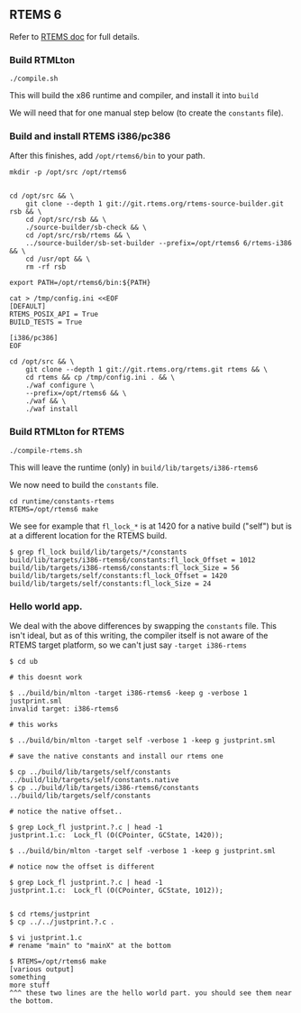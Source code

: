 ## RTEMS 6

Refer to [RTEMS doc](https://docs.rtems.org/branches/master/user/start/sources.html#git) for full details. 

### Build RTMLton

`./compile.sh`

This will build the x86 runtime and compiler, and install it into `build`

We will need that for one manual step below (to create the `constants` file).

### Build and install RTEMS i386/pc386

After this finishes, add `/opt/rtems6/bin` to your path.


```
mkdir -p /opt/src /opt/rtems6


cd /opt/src && \
    git clone --depth 1 git://git.rtems.org/rtems-source-builder.git rsb && \
    cd /opt/src/rsb && \
    ./source-builder/sb-check && \
    cd /opt/src/rsb/rtems && \
    ../source-builder/sb-set-builder --prefix=/opt/rtems6 6/rtems-i386 && \
    cd /usr/opt && \
    rm -rf rsb

export PATH=/opt/rtems6/bin:${PATH}

cat > /tmp/config.ini <<EOF
[DEFAULT]
RTEMS_POSIX_API = True
BUILD_TESTS = True

[i386/pc386]
EOF

cd /opt/src && \
    git clone --depth 1 git://git.rtems.org/rtems.git rtems && \
    cd rtems && cp /tmp/config.ini . && \
    ./waf configure \
    --prefix=/opt/rtems6 && \
    ./waf && \
    ./waf install
```

### Build RTMLton for RTEMS

`./compile-rtems.sh`

This will leave the runtime (only) in `build/lib/targets/i386-rtems6`

We now need to build the `constants` file.

```
cd runtime/constants-rtems
RTEMS=/opt/rtems6 make
```

We see for example that `fl_lock_*` is at 1420 for a native build ("self") but is at a different location for the RTEMS build.

```
$ grep fl_lock build/lib/targets/*/constants
build/lib/targets/i386-rtems6/constants:fl_lock_Offset = 1012
build/lib/targets/i386-rtems6/constants:fl_lock_Size = 56
build/lib/targets/self/constants:fl_lock_Offset = 1420
build/lib/targets/self/constants:fl_lock_Size = 24
```


### Hello world app.

We deal with the above differences by swapping the `constants` file. This isn't ideal, but as of this
writing, the compiler itself is not aware of the RTEMS target platform, so we can't just say `-target i386-rtems`

```
$ cd ub

# this doesnt work

$ ../build/bin/mlton -target i386-rtems6 -keep g -verbose 1 justprint.sml
invalid target: i386-rtems6

# this works

$ ../build/bin/mlton -target self -verbose 1 -keep g justprint.sml

# save the native constants and install our rtems one

$ cp ../build/lib/targets/self/constants ../build/lib/targets/self/constants.native
$ cp ../build/lib/targets/i386-rtems6/constants ../build/lib/targets/self/constants

# notice the native offset..

$ grep Lock_fl justprint.?.c | head -1
justprint.1.c:	Lock_fl (O(CPointer, GCState, 1420));

$ ../build/bin/mlton -target self -verbose 1 -keep g justprint.sml

# notice now the offset is different

$ grep Lock_fl justprint.?.c | head -1
justprint.1.c:	Lock_fl (O(CPointer, GCState, 1012));


$ cd rtems/justprint
$ cp ../../justprint.?.c .

$ vi justprint.1.c
# rename "main" to "mainX" at the bottom

$ RTEMS=/opt/rtems6 make
[various output]
something
more stuff
^^^ these two lines are the hello world part. you should see them near the bottom.
```




